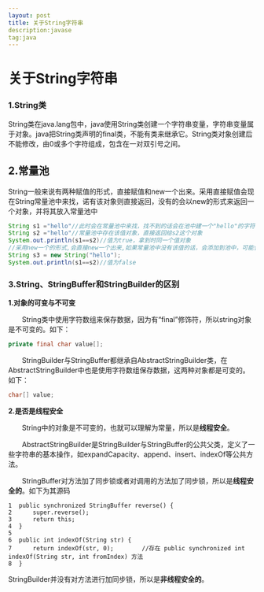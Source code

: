 ```yaml
---
layout: post
title: 关于String字符串
description:javase
tag:java
---
```


# 关于String字符串

### 1.String类

String类在java.lang包中，java使用String类创建一个字符串变量，字符串变量属于对象。java把String类声明的final类，不能有类来继承它。String类对象创建后不能修改，由0或多个字符组成，包含在一对双引号之间。

## 2.常量池

String一般来说有两种赋值的形式，直接赋值和new一个出来。采用直接赋值会现在String常量池中来找，诺有该对象则直接返回，没有的会以new的形式来返回一个对象，并将其放入常量池中

```java
String s1 ="hello"//此时会在常量池中来找，找不到的话会在池中建一个"hello"的字符串，来指向s1
String s2 ="hello"//常量池中存在该值对象，直接返回给s2这个对象
System.out.println(s1==s2)//值为true，拿到时同一个值对象
//采用new一个的形式,会直接new一个出来,如果常量池中没有该值的话，会添加到池中，可能会产生两个对象
String s3 = new String("hello");
System.out.println(s1==s2)//值为false
```

### 3.String、StringBuffer和StringBuilder的区别

**1.对象的可变与不可变**

　　String类中使用字符数组来保存数据，因为有“final”修饰符，所以string对象是不可变的。如下：

```java
private final char value[];
```

　　StringBuilder与StringBuffer都继承自AbstractStringBuilder类，在AbstractStringBuilder中也是使用字符数组保存数据，这两种对象都是可变的。如下：

```java
char[] value;
```

**2.是否是线程安全**

　　String中的对象是不可变的，也就可以理解为常量，所以是**线程安全**。

　　AbstractStringBuilder是StringBuilder与StringBuffer的公共父类，定义了一些字符串的基本操作，如expandCapacity、append、insert、indexOf等公共方法。

　　StringBuffer对方法加了同步锁或者对调用的方法加了同步锁，所以是**线程安全的**。如下为其源码

```
1  public synchronized StringBuffer reverse() {
2      super.reverse();
3      return this;
4  }
5
6  public int indexOf(String str) {
7      return indexOf(str, 0);        //存在 public synchronized int indexOf(String str, int fromIndex) 方法
8  }
```

StringBuilder并没有对方法进行加同步锁，所以是**非线程安全的**。